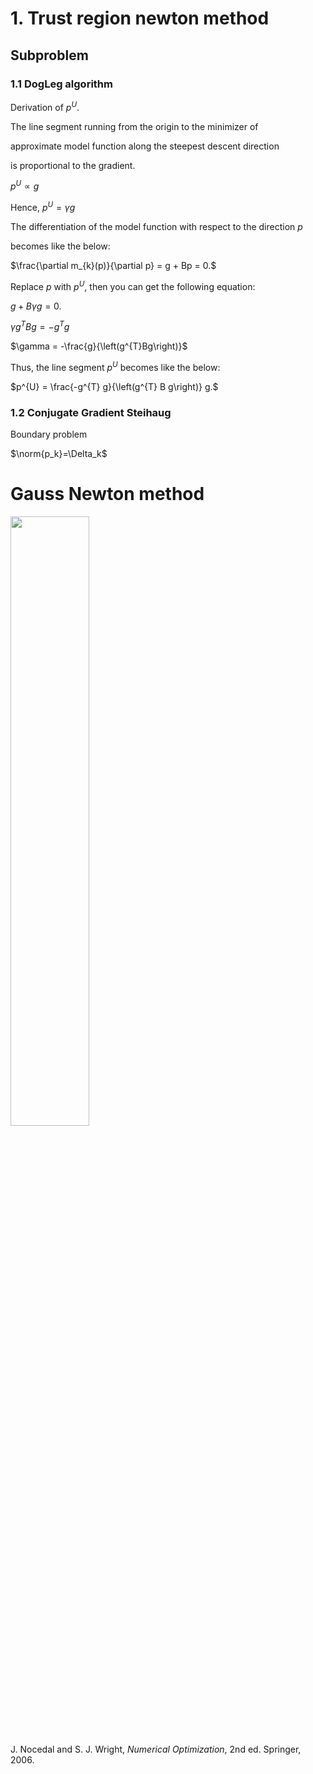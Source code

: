 # 1. Trust region newton method
## Subproblem

### 1.1 DogLeg algorithm
Derivation of $p^{U}$.

The line segment running from the origin to the minimizer of 

approximate model function along the steepest descent direction

is proportional to the gradient.

$p^{U} \propto g$

Hence, $p^{U} = \gamma g$

The differentiation of the model function with respect to the direction $p$

becomes like the below:

$\frac{\partial m_{k}(p)}{\partial p} = g + Bp = 0.$

Replace $p$ with $p^{U}$, then you can get the following equation:

$g + B \gamma g = 0.$

$\gamma g^{T} B g = - g^{T} g$

$\gamma = -\frac{g}{\left(g^{T}Bg\right)}$

Thus, the line segment $p^{U}$ becomes like the below:

$p^{U} = \frac{-g^{T} g}{\left(g^{T} B g\right)} g.$

### 1.2 Conjugate Gradient Steihaug

Boundary problem

$\norm{p_k}=\Delta_k$

# Gauss Newton method

<img src="/gauss newton method/gauss_newton_method_result.gif " width="50%" height="50%"/>

J. Nocedal and S. J. Wright, *Numerical Optimization*, 2nd ed. Springer, 2006.
